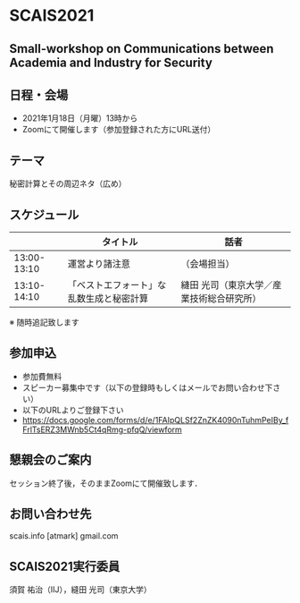# SCAIS2021
## Small-workshop on Communications between Academia and Industry for Security

## 日程・会場
- 2021年1月18日（月曜）13時から
- Zoomにて開催します（参加登録された方にURL送付）

## テーマ
 秘密計算とその周辺ネタ（広め）

## スケジュール

| | タイトル | 話者 |
| --- | --- | --- 
| 13:00-13:10 | 運営より諸注意 | （会場担当）|
| 13:10-14:10 | 「ベストエフォート」な乱数生成と秘密計算 | 縫田 光司（東京大学／産業技術総合研究所）| 

※ 随時追記致します

## 参加申込
- 参加費無料
- スピーカー募集中です（以下の登録時もしくはメールでお問い合わせ下さい）
- 以下のURLよりご登録下さい
- https://docs.google.com/forms/d/e/1FAIpQLSf2ZnZK4090nTuhmPeIBy_fFrlTsERZ3MWnb5Ct4qRmg-pfqQ/viewform

## 懇親会のご案内
セッション終了後，そのままZoomにて開催致します．

## お問い合わせ先
scais.info [atmark] gmail.com

## SCAIS2021実行委員
須賀 祐治（IIJ），縫田 光司（東京大学）
